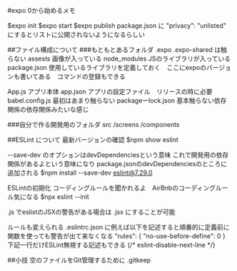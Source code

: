 #expo 0から始めるメモ

$expo init
$expo start
$expo publish
package.json に "privacy": "unlisted" にするとリストに公開されないようになるらしい

##ファイル構成について
###もともとあるフォルダ
.expo
.expo-shared は触らない
assests 画像が入っている
node_modules JSのライブラリが入っている
package.json 使用しているライブラリを定義しておく　ここにexpoのバージョンも書いてある　コマンドの登録もできる

App.js アプリ本体
app.json アプリの設定ファイル　リリースの時に必要
babel.config.js 最初はあまり触らない
packageーlock.json 基本触らない依存関係の依存関係みたいな感じ

###自分で作る開発用のフォルダ
src
    /screens
    /components

##ESLint について
最新バージョンの確認
$npm show eslint

--save-dev のオプションはdevDependenciesという意味
これで開発用の依存関係があるよという意味になり
package.jsonのdevDependenciesのところに追加される
$npm install --save-dev eslint@7.29.0

ESLintの初期化
コーディングルールを聞かれるよ　AirBnbのコーディングルール気になる
$npx eslint --init

.js でeslistのJSXの警告がある場合は .jsx にすることが可能

ルールも変えられる
.eslintrc.json に例えば以下を記述すると順番的に定義前に関数を使っても警告が出て来なくなる
    "rules": {
        "no-use-before-define": 0
    }
下記一行だけESLint無視する記述もできる
{/* eslint-disable-next-line */}

##小技
空のファイルをGit管理するために
.gitkeep